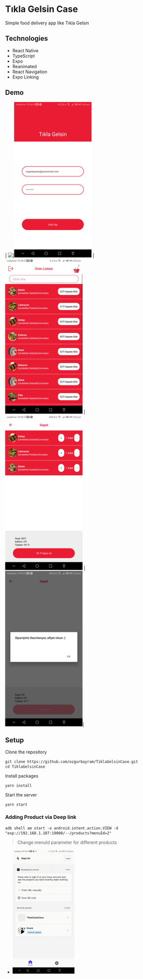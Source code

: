 # Tıkla Gelsin Case 
Simple food delivery app like Tıkla Gelsin

## Technologies
* React Native
* TypeScript
* Expo
* Reanimated
* React Navigation
* Expo Linking

## Demo
| <img src="./media/process.gif" width="250">|<img src="./media/login.jpg" width="250"> |
<img src="./media/list.jpg" width="250"> |
<img src="./media/basket.jpg" width="250">
| <img src="./media/succes.jpg" width="250">|


## Setup

Clone the repository
```
git clone https://github.com/ozgurbayram/TiklaGelsinCase.git
cd TiklaGelsinCase
```

Install packages
```
yarn install
```

Start the server
```
yarn start
```

### Adding Product via Deep link 
``` console
adb shell am start -a android.intent.action.VIEW -d "exp://192.168.1.107:19000/--/products?menuId=2"
```
>Change menuId parameter for different products

* <img src="./media/deeplink.gif" width="200">